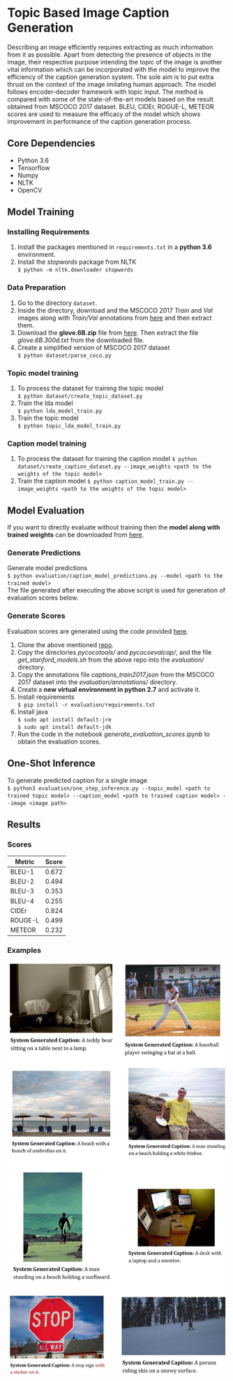 # Topic Based Image Caption Generation

Describing an image efficiently requires extracting as much information from it as possible. Apart from detecting the presence of objects in the image, their respective purpose intending the topic of the image is another vital information which can be incorporated with the model to improve the efficiency of the caption generation system. The sole aim is to put extra thrust on the context of the image imitating human approach. The model follows encoder-decoder framework with topic input. The method is compared with some of the state-of-the-art models based on the result obtained from MSCOCO 2017 dataset. BLEU, CIDEr, ROGUE-L, METEOR scores are used to measure the efficacy of the model which shows improvement in performance of the caption generation process.

## Core Dependencies

- Python 3.6
- Tensorflow
- Numpy
- NLTK
- OpenCV

## Model Training

### Installing Requirements

1. Install the packages mentioned in `requirements.txt` in a **python 3.6** environment.
2. Install the _stopwords_ package from NLTK  
   `$ python -m nltk.downloader stopwords`

### Data Preparation

1. Go to the directory `dataset`.
2. Inside the directory, download and the MSCOCO 2017 _Train_ and _Val_ images along with _Train/Val_ annotations from [here](http://cocodataset.org/#download) and then extract them.
3. Download the **glove.6B.zip** file from [here](https://nlp.stanford.edu/projects/glove/). Then extract the file _glove.6B.300d.txt_ from the downloaded file.
4. Create a simplified version of MSCOCO 2017 dataset  
   `$ python dataset/parse_coco.py`

### Topic model training

1. To process the dataset for training the topic model  
   `$ python dataset/create_topic_dataset.py`
2. Train the lda model  
   `$ python lda_model_train.py`
3. Train the topic model  
   `$ python topic_lda_model_train.py`

### Caption model training

1. To process the dataset for training the caption model
   `$ python dataset/create_caption_dataset.py --image_weights <path to the weights of the topic model>`
2. Train the caption model
   `$ python caption_model_train.py --image_weights <path to the weights of the topic model>`

## Model Evaluation

If you want to directly evaluate without training then the **model along with trained weights** can be downloaded from [here](https://drive.google.com/open?id=1VADZLqGUOVmvaSJ1g5RIYgOWtRFtu_wL).

### Generate Predictions

Generate model predictions  
`$ python evaluation/caption_model_predictions.py --model <path to the trained model>`  
The file generated after executing the above script is used for generation of evaluation scores below.

### Generate Scores

Evaluation scores are generated using the code provided [here](https://github.com/tylin/coco-caption).

1. Clone the above mentioned [repo](https://github.com/tylin/coco-caption).
2. Copy the directories _pycocotools/_ and _pycocoevalcap/_, and the file _get_stanford_models.sh_ from the above repo into the _evaluation/_ directory.
3. Copy the annotations file _captions_train2017.json_ from the MSCOCO 2017 dataset into the _evaluation/annotations/_ directory.
4. Create a **new virtual environment in python 2.7** and activate it.
5. Install requirements  
   `$ pip install -r evaluation/requirements.txt`
6. Install java  
    `$ sudo apt install default-jre`  
    `$ sudo apt install default-jdk`
7. Run the code in the notebook _generate_evaluation_scores.ipynb_ to obtain the evaluation scores.

## One-Shot Inference

To generate predicted caption for a single image  
`$ python3 evaluation/one_step_inference.py --topic_model <path to trained topic model> --caption_model <path to trained caption model> --image <image path>`

## Results

### Scores

| Metric  | Score |
| ------- | ----- |
| BLEU-1  | 0.672 |
| BLEU-2  | 0.494 |
| BLEU-3  | 0.353 |
| BLEU-4  | 0.255 |
| CIDEr   | 0.824 |
| ROUGE-L | 0.499 |
| METEOR  | 0.232 |

### Examples

![example-1](images/1.jpg)
![example-2](images/2.jpg)
